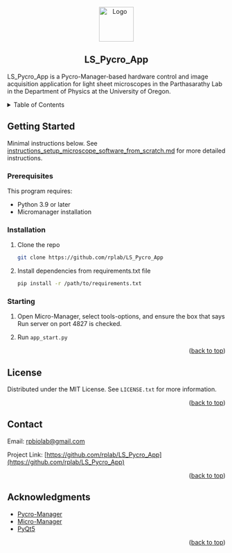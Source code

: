 <!--
MIT License

Copyright (c) 2021 Othneil Drew

Permission is hereby granted, free of charge, to any person obtaining a copy
of this software and associated documentation files (the "Software"), to deal
in the Software without restriction, including without limitation the rights
to use, copy, modify, merge, publish, distribute, sublicense, and/or sell
copies of the Software, and to permit persons to whom the Software is
furnished to do so, subject to the following conditions:

The above copyright notice and this permission notice shall be included in all
copies or substantial portions of the Software.

THE SOFTWARE IS PROVIDED "AS IS", WITHOUT WARRANTY OF ANY KIND, EXPRESS OR
IMPLIED, INCLUDING BUT NOT LIMITED TO THE WARRANTIES OF MERCHANTABILITY,
FITNESS FOR A PARTICULAR PURPOSE AND NONINFRINGEMENT. IN NO EVENT SHALL THE
AUTHORS OR COPYRIGHT HOLDERS BE LIABLE FOR ANY CLAIM, DAMAGES OR OTHER
LIABILITY, WHETHER IN AN ACTION OF CONTRACT, TORT OR OTHERWISE, ARISING FROM,
OUT OF OR IN CONNECTION WITH THE SOFTWARE OR THE USE OR OTHER DEALINGS IN THE
SOFTWARE.

-->

<!-- PROJECT LOGO -->
<br />
<div align="center">
  <a href="https://github.com/rplab/LS_Pycro_App">
    <img src="https://raw.githubusercontent.com/rplab/LS_Pycro_App/master/app_icon.png" alt="Logo" width="80" height="80">
  </a>

## LS_Pycro_App

  <p align="left">
    LS_Pycro_App is a Pycro-Manager-based hardware control and image acquisition application for light sheet microscopes in the Parthasarathy Lab in the Department of Physics at the University of Oregon.
  </p>
</div>



<!-- TABLE OF CONTENTS -->
<details>
  <summary>Table of Contents</summary>
  <ol>
    <li>
      <a href="#getting-started">Getting Started</a>
      <ul>
        <li><a href="#prerequisites">Prerequisites</a></li>
        <li><a href="#installation">Installation</a></li>
        <li><a href="#starting">Starting</a></li>
      </ul>
    </li>
    <li><a href="#license">License</a></li>
    <li><a href="#contact">Contact</a></li>
    <li><a href="#acknowledgments">Acknowledgments</a></li>
  </ol>
</details>



<!-- GETTING STARTED -->
## Getting Started

Minimal instructions below. See [instructions_setup_microscope_software_from_scratch.md](LS_Pycro_App/setup_from_scratch/instructions_setup_microscope_software_from_scratch.md) for more detailed instructions.

### Prerequisites

This program requires:
- Python 3.9 or later
- Micromanager installation

### Installation

1. Clone the repo
   ```sh
   git clone https://github.com/rplab/LS_Pycro_App
   ```
2. Install dependencies from requirements.txt file
   ```sh
   pip install -r /path/to/requirements.txt
   ```

### Starting

1. Open Micro-Manager, select tools-options, and ensure the box that says Run server on port 4827 is checked.

2. Run `app_start.py`

<p align="right">(<a href="#readme-top">back to top</a>)</p>

<!-- LICENSE -->
## License

Distributed under the MIT License. See `LICENSE.txt` for more information.

<p align="right">(<a href="#readme-top">back to top</a>)</p>



<!-- CONTACT -->
## Contact

Email: rpbiolab@gmail.com

Project Link: [https://github.com/rplab/LS_Pycro_App](https://github.com/rplab/LS_Pycro_App)

<p align="right">(<a href="#readme-top">back to top</a>)</p>



<!-- ACKNOWLEDGMENTS -->
## Acknowledgments

* [Pycro-Manager](https://github.com/micro-manager/pycro-manager)
* [Micro-Manager](https://github.com/micro-manager/micro-manager)
* [PyQt5](https://github.com/PyQt5/PyQt)

<p align="right">(<a href="#readme-top">back to top</a>)</p>
